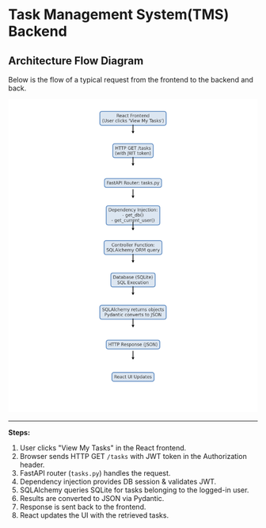 # Task Management System(TMS) Backend

## Architecture Flow Diagram

Below is the flow of a typical request from the frontend to the backend and back.

![Request Flow Diagram](docs/assets/tms-backend-flow.png)

---
**Steps:**
1. User clicks "View My Tasks" in the React frontend.
2. Browser sends HTTP GET `/tasks` with JWT token in the Authorization header.
3. FastAPI router (`tasks.py`) handles the request.
4. Dependency injection provides DB session & validates JWT.
5. SQLAlchemy queries SQLite for tasks belonging to the logged-in user.
6. Results are converted to JSON via Pydantic.
7. Response is sent back to the frontend.
8. React updates the UI with the retrieved tasks. 
